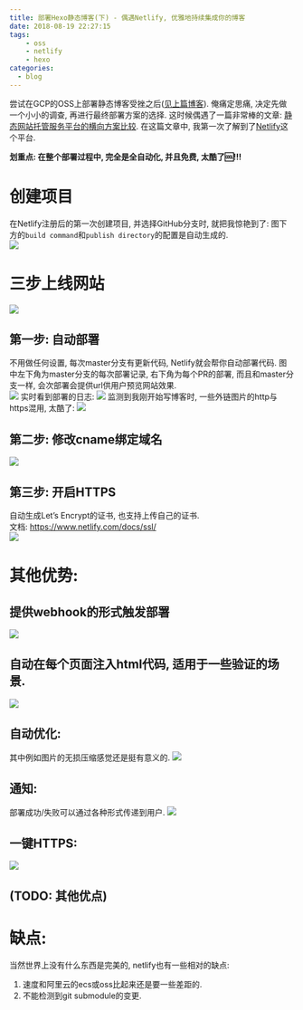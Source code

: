 ```yaml
---
title: 部署Hexo静态博客(下) - 偶遇Netlify, 优雅地持续集成你的博客
date: 2018-08-19 22:27:15
tags: 
    - oss
    - netlify
    - hexo
categories:
  - blog
---
```


尝试在GCP的OSS上部署静态博客受挫之后([见上篇博客](/blog/20180819/deploy-hexo-blog-to-gcp-oss/)). 俺痛定思痛, 决定先做一个小小的调查, 再进行最终部署方案的选择. 这时候偶遇了一篇非常棒的文章: [静态网站托管服务平台的横向方案比较](https://blog.csdn.net/grackanil/article/details/81196931). 在这篇文章中, 我第一次了解到了[Netlify](https://www.netlify.com/)这个平台. 

**划重点: 在整个部署过程中, 完全是全自动化, 并且免费, 太酷了🆒!!!**    

# 创建项目
在Netlify注册后的第一次创建项目, 并选择GitHub分支时, 就把我惊艳到了: 图下方的`build command`和`publish directory`的配置是自动生成的.    
![](/images/blog/180819_hexo_to_gcp_netlify/15346902374971.jpg)

<!--more-->

# 三步上线网站
![](/images/blog/180819_hexo_to_gcp_netlify/15346905025065.jpg)

## 第一步: 自动部署
不用做任何设置, 每次master分支有更新代码, Netlify就会帮你自动部署代码. 图中左下角为master分支的每次部署记录, 右下角为每个PR的部署, 而且和master分支一样, 会次部署会提供url供用户预览网站效果.   
![](/images/blog/180819_hexo_to_gcp_netlify/15346905884358.jpg)
实时看到部署的日志:
![](/images/blog/180819_hexo_to_gcp_netlify/15346911202648.jpg)
监测到我刚开始写博客时, 一些外链图片的http与https混用, 太酷了:
![](/images/blog/180819_hexo_to_gcp_netlify/15346911557201.jpg)


## 第二步: 修改cname绑定域名
![](/images/blog/180819_hexo_to_gcp_netlify/15346942823694.jpg)

## 第三步: 开启HTTPS
自动生成Let’s Encrypt的证书, 也支持上传自己的证书.   
文档: https://www.netlify.com/docs/ssl/   
![](/images/blog/180819_hexo_to_gcp_netlify/15346942384652.jpg)


# 其他优势:
## 提供webhook的形式触发部署
![](/images/blog/180819_hexo_to_gcp_netlify/15347783952164.jpg)

## 自动在每个页面注入html代码, 适用于一些验证的场景.
![](/images/blog/180819_hexo_to_gcp_netlify/15347784904890.jpg)

## 自动优化: 
其中例如图片的无损压缩感觉还是挺有意义的.
![](/images/blog/180819_hexo_to_gcp_netlify/15346938018934.jpg)

## 通知:   
部署成功/失败可以通过各种形式传递到用户. 
![](/images/blog/180819_hexo_to_gcp_netlify/15346943108245.jpg)

## 一键HTTPS:
![](/images/blog/180819_hexo_to_gcp_netlify/15347785789379.jpg)


## (TODO: 其他优点)


# 缺点:
当然世界上没有什么东西是完美的, netlify也有一些相对的缺点:
1. 速度和阿里云的ecs或oss比起来还是要一些差距的.
2. 不能检测到git submodule的变更. 

